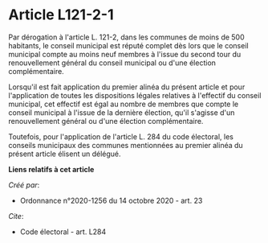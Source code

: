 # Article L121-2-1 

Par dérogation à l'article L. 121-2, dans les communes de moins de 500 habitants, le conseil municipal est réputé complet dès
lors que le conseil municipal compte au moins neuf membres à l'issue du second tour du renouvellement général du conseil
municipal ou d'une élection complémentaire.

Lorsqu'il est fait application du premier alinéa du présent article et pour l'application de toutes les dispositions légales
relatives à l'effectif du conseil municipal, cet effectif est égal au nombre de membres que compte le conseil municipal à
l'issue de la dernière élection, qu'il s'agisse d'un renouvellement général ou d'une élection complémentaire.

Toutefois, pour l'application de l'article L. 284 du code électoral, les conseils municipaux des communes mentionnées au
premier alinéa du présent article élisent un délégué.

**Liens relatifs à cet article**

_Créé par_:

  - Ordonnance n°2020-1256 du 14 octobre 2020 - art. 23

_Cite_:

  - Code électoral - art. L284
